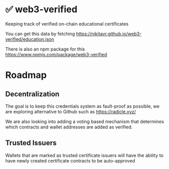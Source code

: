 # ✅ web3-verified

Keeping track of verified on-chain educational certificates

You can get this data by fetching https://nikitavr.github.io/web3-verified/education.json 

There is also an npm package for this https://www.npmjs.com/package/web3-verified

# Roadmap

## Decentralization

The goal is to keep this credentials system as fault-proof as possible, we are exploring alternative to Github such as https://radicle.xyz/

We are also looking into adding a voting based mechanism that determines which contracts and wallet addresses are added as verified.

## Trusted Issuers

Wallets that are marked as trusted certificate issuers will have the ability to have newly created certificate contracts to be auto-approved
